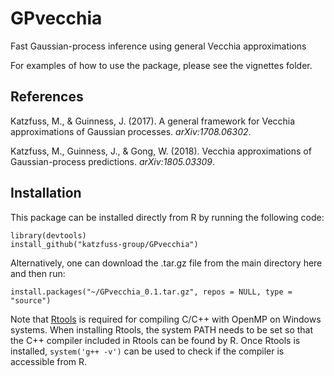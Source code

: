 # GPvecchia
Fast Gaussian-process inference using general Vecchia approximations

For examples of how to use the package, please see the vignettes folder.

## References
Katzfuss, M., & Guinness, J. (2017). A general framework for Vecchia approximations of Gaussian processes. *arXiv:1708.06302*.

Katzfuss, M., Guinness, J., & Gong, W. (2018). Vecchia approximations of Gaussian-process predictions. *arXiv:1805.03309*.

## Installation
This package can be installed directly from R by running the following code:
```{r}
library(devtools)
install_github("katzfuss-group/GPvecchia")
```
Alternatively, one can download the .tar.gz file from the main directory here and then run:
```{r}
install.packages("~/GPvecchia_0.1.tar.gz", repos = NULL, type = "source")
```

Note that [Rtools](https://cran.r-project.org/bin/windows/Rtools/) is required for compiling C/C++ with OpenMP on Windows systems. When installing Rtools, the system PATH needs to be set so that the C++ compiler included in Rtools can be found by R. Once Rtools is installed, `system('g++ -v')` can be used to check if the compiler is accessible from R.

